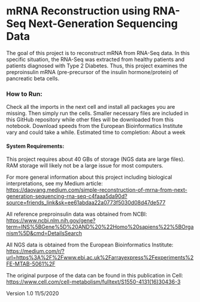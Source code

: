 # mRNA Reconstruction using RNA-Seq Next-Generation Sequencing Data
The goal of this project is to reconstruct mRNA from RNA-Seq data. 
In this specific situation, the RNA-Seq was extracted from healthy patients and patients diagnosed with Type 2 Diabetes. 
Thus, this project examines the preproinsulin mRNA (pre-precursor of the insulin hormone/protein) of pancreatic beta cells.

### How to Run:
Check all the imports in the next cell and install all packages you are missing.
Then simply run the cells.
Smaller necessary files are included in this GitHub repository while other files will be downloaded from this notebook.
Download speeds from the European Bioinformatics Institute vary and could take a while.
Estimated time to completion: About a week

#### System Requirements:
This project requires about 40 GBs of storage (NGS data are large files).
RAM storage will likely not be a large issue for most computers.



For more general information about this project including biological interpretations, see my Medium article:
https://daovang.medium.com/simple-reconstruction-of-mrna-from-next-generation-sequencing-rna-seq-c4faaa5da90d?source=friends_link&sk=ee61abdaa22a0773f5030d08d47de577

All reference preproinsulin data was obtained from NCBI:
https://www.ncbi.nlm.nih.gov/gene?term=INS%5BGene%5D%20AND%20%22Homo%20sapiens%22%5BOrganism%5D&cmd=DetailsSearch

All NGS data is obtained from the European Bioinformatics Institute:
https://medium.com/r/?url=https%3A%2F%2Fwww.ebi.ac.uk%2Farrayexpress%2Fexperiments%2FE-MTAB-5061%2F

The original purpose of the data can be found in this publication in Cell:
https://www.cell.com/cell-metabolism/fulltext/S1550-4131(16)30436-3

Version 1.0
11/5/2020
